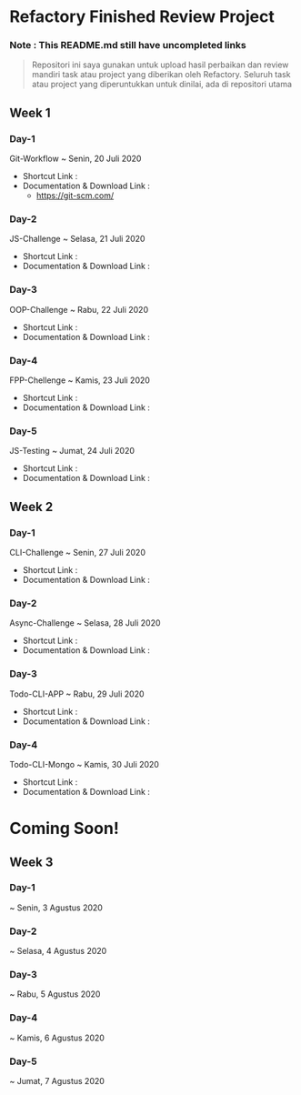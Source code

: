 # Refactory Finished Review Project
### Note : This README.md still have uncompleted links
>Repositori ini saya gunakan untuk upload hasil perbaikan dan review mandiri
task atau project yang diberikan oleh Refactory.
>Seluruh task atau project yang diperuntukkan untuk dinilai, ada di repositori utama
## Week 1
### Day-1
Git-Workflow ~ Senin, 20 Juli 2020
- Shortcut Link :
- Documentation & Download Link :
    - https://git-scm.com/
### Day-2
JS-Challenge ~ Selasa, 21 Juli 2020
- Shortcut Link :
- Documentation & Download Link :
### Day-3
OOP-Challenge ~ Rabu, 22 Juli 2020
- Shortcut Link :
- Documentation & Download Link :
### Day-4 
FPP-Chellenge ~ Kamis, 23 Juli 2020
- Shortcut Link :
- Documentation & Download Link :
### Day-5
JS-Testing ~ Jumat, 24 Juli 2020
- Shortcut Link :
- Documentation & Download Link :
## Week 2
### Day-1
CLI-Challenge ~ Senin, 27 Juli 2020
- Shortcut Link :
- Documentation & Download Link :
### Day-2
Async-Challenge ~ Selasa, 28 Juli 2020
- Shortcut Link :
- Documentation & Download Link :
### Day-3
Todo-CLI-APP ~ Rabu, 29 Juli 2020
- Shortcut Link :
- Documentation & Download Link :
### Day-4
Todo-CLI-Mongo ~ Kamis, 30 Juli 2020
- Shortcut Link :
- Documentation & Download Link :
# Coming Soon!
## Week 3
### Day-1
~ Senin, 3 Agustus 2020
### Day-2
~ Selasa, 4 Agustus 2020
### Day-3
~ Rabu, 5 Agustus 2020
### Day-4
~ Kamis, 6 Agustus 2020
### Day-5
~ Jumat, 7 Agustus 2020
